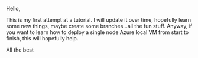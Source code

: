 Hello,

This is my first attempt at a tutorial. I will update it over time, hopefully learn some new things, maybe create some branches...all the fun stuff.
Anyway, if you want to learn how to deploy a single node Azure local VM from start to finish, this will hopefully help.

All the best
